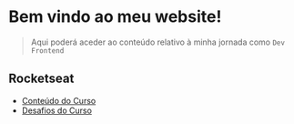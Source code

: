 # Bem vindo ao meu website!

> Aqui poderá aceder ao conteúdo relativo à minha jornada como `Dev Frontend`

## Rocketseat

* <a href="https://mellcosta.github.io/cursos_html_rocketseat/">Conteúdo do Curso</a>
* <a href="https://mellcosta.github.io/desafiosRocketseat/">Desafios do Curso</a>
